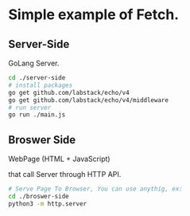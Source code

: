 # Simple example of Fetch.

## Server-Side
GoLang Server.

```sh
cd ./server-side
# install packages
go get github.com/labstack/echo/v4
go get github.com/labstack/echo/v4/middleware
# run server
go run ./main.js
```

## Broswer Side

WebPage (HTML + JavaScript)

that call Server through HTTP API.

```sh
# Serve Page To Browser, You can use anythig, ex:
cd ./broswer-side
python3 -m http.server 
```
